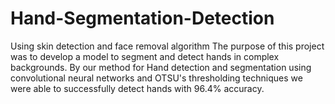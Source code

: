 # Hand-Segmentation-Detection
Using skin detection and face removal algorithm
The purpose of this project was to develop a model to segment and detect hands in complex backgrounds. 
By our method for Hand detection and segmentation using convolutional neural networks and OTSU's thresholding techniques we were able to successfully detect hands with 96.4% accuracy.
